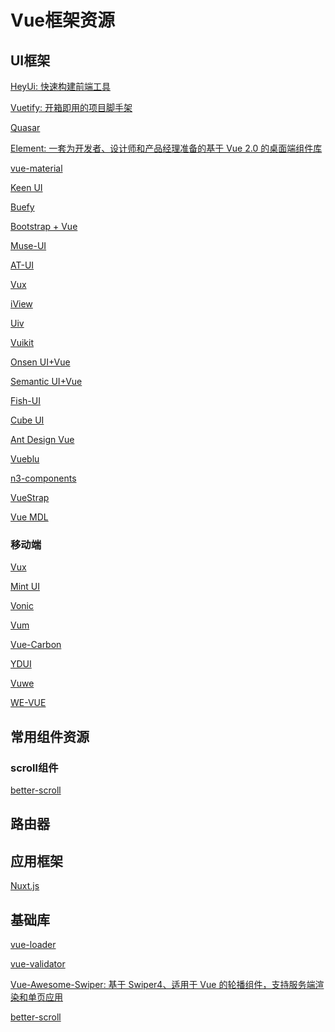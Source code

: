# Vue框架资源

## UI框架

  [HeyUi: 快速构建前端工具](https://www.heyui.top/)

  [Vuetify: 开箱即用的项目脚手架](https://vuetifyjs.com/zh-Hans/)

  [Quasar](https://quasar-framework.org/)

  [Element: 一套为开发者、设计师和产品经理准备的基于 Vue 2.0 的桌面端组件库](https://github.com/ElemeFE/element)

  [vue-material](https://codesandbox.io/s/github/vuematerial/examples/tree/master/examples/quick-start)

  [Keen UI](https://josephuspaye.github.io/Keen-UI/#/ui-alert)

  [Buefy](https://github.com/buefy/buefy)

  [Bootstrap + Vue](https://bootstrap-vue.js.org/)

  [Muse-UI](https://github.com/museui/muse-ui)

  [AT-UI](https://github.com/at-ui/at-ui)

  [Vux](https://github.com/airyland/vux)
 
  [iView](https://github.com/iview/iview)

  [Uiv](https://github.com/wxsms/uiv)

  [Vuikit](https://github.com/vuikit/vuikit)

  [Onsen UI+Vue](https://onsen.io/v2/guide/vue/)

  [Semantic UI+Vue](https://semantic-ui-vue.github.io/)

  [Fish-UI](https://github.com/myliang/fish-ui)

  [Cube UI](https://github.com/didi/cube-ui)

  [Ant Design Vue](https://github.com/okoala/vue-antd)

  [Vueblu](https://github.com/chenz24/vue-blu) 

  [n3-components](https://n3-components.github.io/N3-components/component.html#n3LayoutDocs) 

  [VueStrap](https://github.com/yuche/vue-strap)

  [Vue MDL](https://github.com/posva/vue-mdl)

### 移动端

  [Vux](https://github.com/airyland/vux)

  [Mint UI](https://github.com/ElemeFE/mint-ui)

  [Vonic](https://github.com/wangdahoo/vonic)

  [Vum](https://github.com/vum-team/vum)

  [Vue-Carbon](https://github.com/myronliu347/vue-carbon)

  [YDUI](https://github.com/ydcss/vue-ydui)

  [Vuwe](https://github.com/vuwe/vuwe)

  [WE-VUE](https://github.com/tianyong90/we-vue)

## 常用组件资源

### scroll组件

  [better-scroll](https://github.com/ustbhuangyi/better-scroll)

## 路由器

[]()

[]()

[]()

## 应用框架

  [Nuxt.js](https://nuxtjs.org/)

[]()

[]()

[]()

## 基础库

  [vue-loader](https://github.com/vuejs/vue-loader)

  [vue-validator](https://github.com/kazupon/vue-validator)

  [Vue-Awesome-Swiper: 基于 Swiper4、适用于 Vue 的轮播组件，支持服务端渲染和单页应用](https://www.npmjs.com/package/vue-awesome-swiper)

  [better-scroll](http://ustbhuangyi.github.io/better-scroll/doc/zh-hans/#better-scroll%20%E6%98%AF%E4%BB%80%E4%B9%88)

## 

[]()

[]()